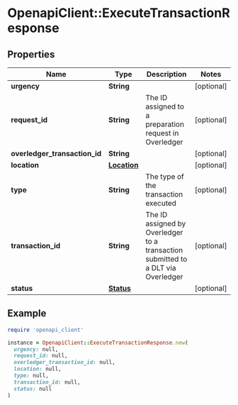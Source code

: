 # OpenapiClient::ExecuteTransactionResponse

## Properties

| Name | Type | Description | Notes |
| ---- | ---- | ----------- | ----- |
| **urgency** | **String** |  | [optional] |
| **request_id** | **String** | The ID assigned to a preparation request in Overledger | [optional] |
| **overledger_transaction_id** | **String** |  | [optional] |
| **location** | [**Location**](Location.md) |  | [optional] |
| **type** | **String** | The type of the transaction executed | [optional] |
| **transaction_id** | **String** | The ID assigned by Overledger to a transaction submitted to a DLT via Overledger | [optional] |
| **status** | [**Status**](Status.md) |  | [optional] |

## Example

```ruby
require 'openapi_client'

instance = OpenapiClient::ExecuteTransactionResponse.new(
  urgency: null,
  request_id: null,
  overledger_transaction_id: null,
  location: null,
  type: null,
  transaction_id: null,
  status: null
)
```

